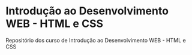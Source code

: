 # Introdução ao Desenvolvimento WEB - HTML e CSS
Repositório dos curso de Introdução  ao Desenvolvimento WEB - HTML e CSS
